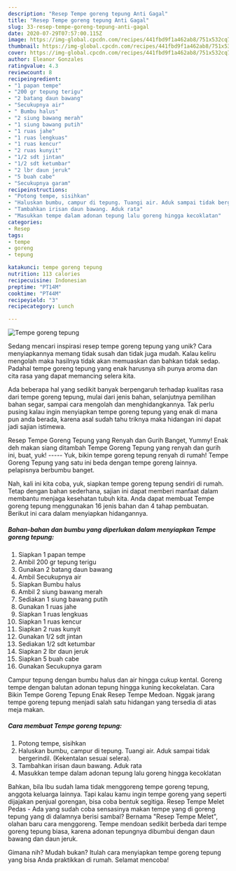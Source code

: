 ```yaml
---
description: "Resep Tempe goreng tepung Anti Gagal"
title: "Resep Tempe goreng tepung Anti Gagal"
slug: 33-resep-tempe-goreng-tepung-anti-gagal
date: 2020-07-29T07:57:00.115Z
image: https://img-global.cpcdn.com/recipes/441fbd9f1a462ab8/751x532cq70/tempe-goreng-tepung-foto-resep-utama.jpg
thumbnail: https://img-global.cpcdn.com/recipes/441fbd9f1a462ab8/751x532cq70/tempe-goreng-tepung-foto-resep-utama.jpg
cover: https://img-global.cpcdn.com/recipes/441fbd9f1a462ab8/751x532cq70/tempe-goreng-tepung-foto-resep-utama.jpg
author: Eleanor Gonzales
ratingvalue: 4.3
reviewcount: 8
recipeingredient:
- "1 papan tempe"
- "200 gr tepung terigu"
- "2 batang daun bawang"
- "Secukupnya air"
- " Bumbu halus"
- "2 siung bawang merah"
- "1 siung bawang putih"
- "1 ruas jahe"
- "1 ruas lengkuas"
- "1 ruas kencur"
- "2 ruas kunyit"
- "1/2 sdt jintan"
- "1/2 sdt ketumbar"
- "2 lbr daun jeruk"
- "5 buah cabe"
- "Secukupnya garam"
recipeinstructions:
- "Potong tempe, sisihkan"
- "Haluskan bumbu, campur di tepung. Tuangi air. Aduk sampai tidak bergerindil. (Kekentalan sesuai selera)."
- "Tambahkan irisan daun bawang. Aduk rata"
- "Masukkan tempe dalam adonan tepung lalu goreng hingga kecoklatan"
categories:
- Resep
tags:
- tempe
- goreng
- tepung

katakunci: tempe goreng tepung 
nutrition: 113 calories
recipecuisine: Indonesian
preptime: "PT14M"
cooktime: "PT44M"
recipeyield: "3"
recipecategory: Lunch

---
```



![Tempe goreng tepung](https://img-global.cpcdn.com/recipes/441fbd9f1a462ab8/751x532cq70/tempe-goreng-tepung-foto-resep-utama.jpg)

Sedang mencari inspirasi resep tempe goreng tepung yang unik? Cara menyiapkannya memang tidak susah dan tidak juga mudah. Kalau keliru mengolah maka hasilnya tidak akan memuaskan dan bahkan tidak sedap. Padahal tempe goreng tepung yang enak harusnya sih punya aroma dan cita rasa yang dapat memancing selera kita.

Ada beberapa hal yang sedikit banyak berpengaruh terhadap kualitas rasa dari tempe goreng tepung, mulai dari jenis bahan, selanjutnya pemilihan bahan segar, sampai cara mengolah dan menghidangkannya. Tak perlu pusing kalau ingin menyiapkan tempe goreng tepung yang enak di mana pun anda berada, karena asal sudah tahu triknya maka hidangan ini dapat jadi sajian istimewa.

Resep Tempe Goreng Tepung yang Renyah dan Gurih Banget, Yummy! Enak deh makan siang ditambah Tempe Goreng Tepung yang renyah dan gurih ini, buat, yuk! ----- Yuk, bikin tempe goreng tepung renyah di rumah! Tempe Goreng Tepung yang satu ini beda dengan tempe goreng lainnya. pelapisnya berbumbu banget.


Nah, kali ini kita coba, yuk, siapkan tempe goreng tepung sendiri di rumah. Tetap dengan bahan sederhana, sajian ini dapat memberi manfaat dalam membantu menjaga kesehatan tubuh kita. Anda dapat membuat Tempe goreng tepung menggunakan 16 jenis bahan dan 4 tahap pembuatan. Berikut ini cara dalam menyiapkan hidangannya.

<!--inarticleads1-->

##### Bahan-bahan dan bumbu yang diperlukan dalam menyiapkan Tempe goreng tepung:

1. Siapkan 1 papan tempe
1. Ambil 200 gr tepung terigu
1. Gunakan 2 batang daun bawang
1. Ambil Secukupnya air
1. Siapkan  Bumbu halus
1. Ambil 2 siung bawang merah
1. Sediakan 1 siung bawang putih
1. Gunakan 1 ruas jahe
1. Siapkan 1 ruas lengkuas
1. Siapkan 1 ruas kencur
1. Siapkan 2 ruas kunyit
1. Gunakan 1/2 sdt jintan
1. Sediakan 1/2 sdt ketumbar
1. Siapkan 2 lbr daun jeruk
1. Siapkan 5 buah cabe
1. Gunakan Secukupnya garam


Campur tepung dengan bumbu halus dan air hingga cukup kental. Goreng tempe dengan balutan adonan tepung hingga kuning kecokelatan. Cara Bikin Tempe Goreng Tepung Enak Resep Tempe Medoan. Nggak jarang tempe goreng tepung menjadi salah satu hidangan yang tersedia di atas meja makan. 

<!--inarticleads2-->

##### Cara membuat Tempe goreng tepung:

1. Potong tempe, sisihkan
1. Haluskan bumbu, campur di tepung. Tuangi air. Aduk sampai tidak bergerindil. (Kekentalan sesuai selera).
1. Tambahkan irisan daun bawang. Aduk rata
1. Masukkan tempe dalam adonan tepung lalu goreng hingga kecoklatan


Bahkan, bila Ibu sudah lama tidak menggoreng tempe goreng tepung, anggota keluarga lainnya. Tapi kalau kamu ingin tempe goreng yang seperti dijajakan penjual gorengan, bisa coba bentuk segitiga. Resep Tempe Melet Pedas - Ada yang sudah coba sensasinya makan tempe yang di goreng tepung yang di dalamnya berisi sambal? Bernama &#34;Resep Tempe Melet&#34;, olahan baru cara menggoreng. Tempe mendoan sedikit berbeda dari tempe goreng tepung biasa, karena adonan tepungnya dibumbui dengan daun bawang dan daun jeruk. 

Gimana nih? Mudah bukan? Itulah cara menyiapkan tempe goreng tepung yang bisa Anda praktikkan di rumah. Selamat mencoba!
